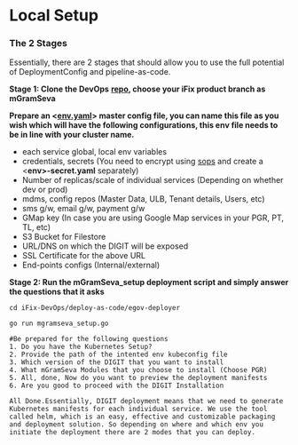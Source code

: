 # Local Setup

### The 2 Stages <a href="the-2-stages" id="the-2-stages"></a>

Essentially, there are 2 stages that should allow you to use the full potential of DeploymentConfig and pipeline-as-code.

**Stage 1: Clone the DevOps** [**repo**](https://github.com/misdwss/iFix-DevOps/)**, choose your iFix product branch as mGramSeva**‌

&#x20;**Prepare an <**[**env.yaml**](https://github.com/misdwss/iFix-DevOps/blob/mgramseva/deploy-as-code/helm/environments/mgramseva-qa.yaml)**> master config file, you can name this file as you wish which will have the following configurations, this env file needs to be in line with your cluster name.**‌

* each service global, local env variables
* credentials, secrets (You need to encrypt using [sops](https://github.com/mozilla/sops#updatekeys-command) and create a <**env>-secret.yaml** separately)
* Number of replicas/scale of individual services (Depending on whether dev or prod)
* mdms, config repos (Master Data, ULB, Tenant details, Users, etc)
* sms g/w, email g/w, payment g/w
* GMap key (In case you are using Google Map services in your PGR, PT, TL, etc)
* S3 Bucket for Filestore
* URL/DNS on which the DIGIT will be exposed
* SSL Certificate for the above URL
* End-points configs (Internal/external)

**Stage 2: Run the mGramSeva\_setup deployment script and simply answer the questions that it asks**

```
cd iFix-DevOps/deploy-as-code/egov-deployer

go run mgramseva_setup.go

#Be prepared for the following questions
1. Do you have the Kubernetes Setup?
2. Provide the path of the intented env kubeconfig file
3. Which version of the DIGIT that you want to install
4. What mGramSeva Modules that you choose to install (Choose PGR)
5. All, done, Now do you want to preview the deployment manifests 
6. Are you good to proceed with the DIGIT Installation

All Done.Essentially, DIGIT deployment means that we need to generate Kubernetes manifests for each individual service. We use the tool called helm, which is an easy, effective and customizable packaging and deployment solution. So depending on where and which env you initiate the deployment there are 2 modes that you can deploy.
```

### &#x20;<a href="the-2-modes-of-deployment" id="the-2-modes-of-deployment"></a>
